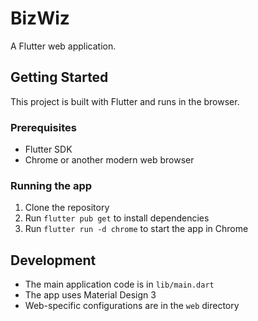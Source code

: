 # BizWiz

A Flutter web application.

## Getting Started

This project is built with Flutter and runs in the browser.

### Prerequisites

- Flutter SDK
- Chrome or another modern web browser

### Running the app

1. Clone the repository
2. Run `flutter pub get` to install dependencies
3. Run `flutter run -d chrome` to start the app in Chrome

## Development

- The main application code is in `lib/main.dart`
- The app uses Material Design 3
- Web-specific configurations are in the `web` directory
